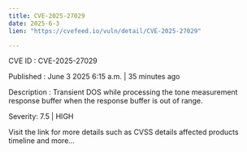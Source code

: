 ```yaml
---
title: CVE-2025-27029
date: 2025-6-3
lien: "https://cvefeed.io/vuln/detail/CVE-2025-27029"

---
```


CVE ID : CVE-2025-27029

Published :  June 3
2025
6:15 a.m. | 35 minutes ago

Description : Transient DOS while processing the tone measurement response buffer when the response buffer is out of range.

Severity: 7.5 | HIGH

Visit the link for more details
such as CVSS details
affected products
timeline
and more...
